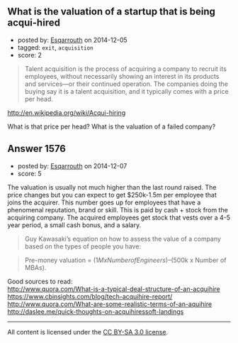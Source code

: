## What is the valuation of a startup that is being acqui-hired

- posted by: [Esqarrouth](https://stackexchange.com/users/3055586/esqarrouth) on 2014-12-05
- tagged: `exit`, `acquisition`
- score: 2

> Talent acquisition is the process of acquiring a company to recruit its employees, without necessarily showing an interest in its products and services—or their continued operation. The companies doing the buying say it is a talent acquisition, and it typically comes with a price per head.

http://en.wikipedia.org/wiki/Acqui-hiring

What is that price per head? What is the valuation of a failed company?


## Answer 1576

- posted by: [Esqarrouth](https://stackexchange.com/users/3055586/esqarrouth) on 2014-12-07
- score: 5

The valuation is usually not much higher than the last round raised. The price changes but you can expect to get $250k-1.5m per employee that joins the acquirer. This number goes up for employees that have a phenomenal reputation, brand or skill. This is paid by cash + stock from the acquiring company. The acquired employees get stock that vests over a 4-5 year period, a small cash bonus, and a salary.

> Guy Kawasaki’s equation on how to assess the value of a company based on the types of people you have:
    
> Pre-money valuation = ($1M x Number of Engineers) – ($500k x Number of MBAs).

Good sources to read:  
http://www.quora.com/What-is-a-typical-deal-structure-of-an-acquihire  
https://www.cbinsights.com/blog/tech-acquihire-report/  
http://www.quora.com/What-are-some-realistic-terms-of-an-aquihire  
http://daslee.me/quick-thoughts-on-acquihiressoft-landings  



---

All content is licensed under the [CC BY-SA 3.0 license](https://creativecommons.org/licenses/by-sa/3.0/).
